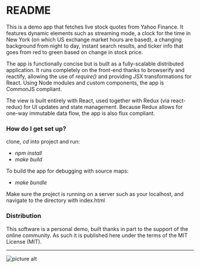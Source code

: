 # README #

This is a demo app that fetches live stock quotes from Yahoo Finance.
It features dynamic elements such as streaming mode, a clock for the time in New York (on which US exchange market hours are based), a changing background from night to day, instant search results, and ticker info that goes from red to green based on change in stock price.

The app is functionally concise but is built as a fully-scalable distributed application.
It runs completely on the front-end thanks to browserify and reactify, allowing the use of _require()_ and providing JSX transformations for React.
Using Node modules and custom components, the app is CommonJS compliant.

The view is built entirely with React, used together with Redux (via react-redux) for UI updates and state management.
Because Redux allows for one-way immutable data flow, the app is also flux compliant.

### How do I get set up? ###

clone, _cd_ into project and run:

* _npm install_
* _make build_


To build the app for debugging with source maps:

* _make bundle_

Make sure the project is running on a server such as your localhost, and navigate to the directory with index.html

### Distribution ###

This software is a personal demo, built thanks in part to the support of the online community.
As such it is published here under the terms of the MIT License (MIT).

- - - -

![picture alt](http://tarickkhalaf.com/img/artifact/redux1.jpg)